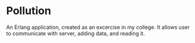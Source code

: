 # Pollution
An Erlang application, created as an excercise in my college. It allows user to communicate with server, adding data, and reading it.
